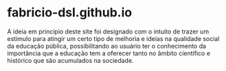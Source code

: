 # fabricio-dsl.github.io
A ideia em princípio deste site foi designado com o intuito de trazer um estimulo para atingir um certo tipo de melhoria e ideias na qualidade social da educação pública, possibilitando ao usuário ter o conhecimento da importância que a educação tem a oferecer tanto no âmbito científico e histórico que são acumulados na sociedade.
